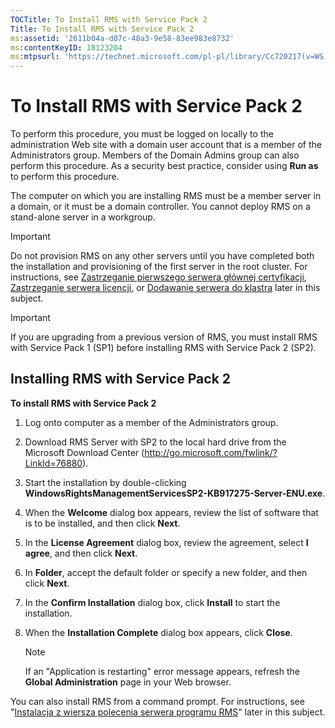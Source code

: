```yaml
---
TOCTitle: To Install RMS with Service Pack 2
Title: To Install RMS with Service Pack 2
ms:assetid: '2611b04a-d07c-48a3-9e58-83ee983e8732'
ms:contentKeyID: 18123204
ms:mtpsurl: 'https://technet.microsoft.com/pl-pl/library/Cc720217(v=WS.10)'
---
```


To Install RMS with Service Pack 2
==================================

To perform this procedure, you must be logged on locally to the administration Web site with a domain user account that is a member of the Administrators group. Members of the Domain Admins group can also perform this procedure. As a security best practice, consider using **Run as** to perform this procedure.

The computer on which you are installing RMS must be a member server in a domain, or it must be a domain controller. You cannot deploy RMS on a stand-alone server in a workgroup.

> [!Important]  
> Do not provision RMS on any other servers until you have completed both the installation and provisioning of the first server in the root cluster. For instructions, see [Zastrzeganie pierwszego serwera głównej certyfikacji](https://technet.microsoft.com/debc42f3-74ff-4c99-b7a4-4921fccdabc2), [Zastrzeganie serwera licencji](https://technet.microsoft.com/4d67b898-0ba9-4eef-ab7d-ee0ca55a688e), or [Dodawanie serwera do klastra](https://technet.microsoft.com/db635238-5528-4bec-9cc6-8244e2b3d733) later in this subject. 

> [!Important]  
> If you are upgrading from a previous version of RMS, you must install RMS with Service Pack 1 (SP1) before installing RMS with Service Pack 2 (SP2). 

Installing RMS with Service Pack 2
----------------------------------

**To install RMS with Service Pack 2**
1.  Log onto computer as a member of the Administrators group.

2.  Download RMS Server with SP2 to the local hard drive from the Microsoft Download Center (http://go.microsoft.com/fwlink/?LinkId=76880).

3.  Start the installation by double-clicking **WindowsRightsManagementServicesSP2-KB917275-Server-ENU.exe**.

4.  When the **Welcome** dialog box appears, review the list of software that is to be installed, and then click **Next**.

5.  In the **License Agreement** dialog box, review the agreement, select **I agree**, and then click **Next**.

6.  In **Folder**, accept the default folder or specify a new folder, and then click **Next**.

7.  In the **Confirm Installation** dialog box, click **Install** to start the installation.

8.  When the **Installation Complete** dialog box appears, click **Close**.

    > [!note]  
    > If an "Application is restarting" error message appears, refresh the **Global Administration** page in your Web browser. 

You can also install RMS from a command prompt. For instructions, see "[Instalacja z wiersza polecenia serwera programu RMS](https://technet.microsoft.com/b55b1e2a-dd14-4168-a37f-9cdedbec660b)" later in this subject.
